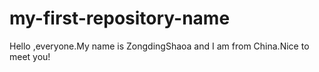 # my-first-repository-name
Hello ,everyone.My name is ZongdingShaoa and I am from China.Nice to meet you!
